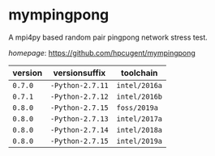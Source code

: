 # mympingpong

A mpi4py based random pair pingpong network stress test.

*homepage*: <https://github.com/hpcugent/mympingpong>

version | versionsuffix | toolchain
--------|---------------|----------
``0.7.0`` | ``-Python-2.7.11`` | ``intel/2016a``
``0.7.1`` | ``-Python-2.7.12`` | ``intel/2016b``
``0.8.0`` | ``-Python-2.7.15`` | ``foss/2019a``
``0.8.0`` | ``-Python-2.7.13`` | ``intel/2017a``
``0.8.0`` | ``-Python-2.7.14`` | ``intel/2018a``
``0.8.0`` | ``-Python-2.7.15`` | ``intel/2019a``
